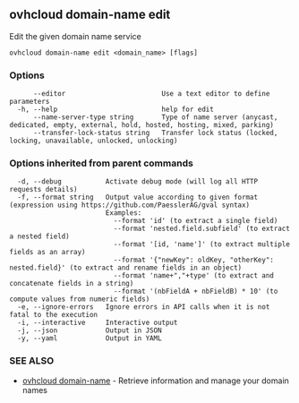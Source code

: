 ## ovhcloud domain-name edit

Edit the given domain name service

```
ovhcloud domain-name edit <domain_name> [flags]
```

### Options

```
      --editor                        Use a text editor to define parameters
  -h, --help                          help for edit
      --name-server-type string       Type of name server (anycast, dedicated, empty, external, hold, hosted, hosting, mixed, parking)
      --transfer-lock-status string   Transfer lock status (locked, locking, unavailable, unlocked, unlocking)
```

### Options inherited from parent commands

```
  -d, --debug           Activate debug mode (will log all HTTP requests details)
  -f, --format string   Output value according to given format (expression using https://github.com/PaesslerAG/gval syntax)
                        Examples:
                          --format 'id' (to extract a single field)
                          --format 'nested.field.subfield' (to extract a nested field)
                          --format '[id, 'name']' (to extract multiple fields as an array)
                          --format '{"newKey": oldKey, "otherKey": nested.field}' (to extract and rename fields in an object)
                          --format 'name+","+type' (to extract and concatenate fields in a string)
                          --format '(nbFieldA + nbFieldB) * 10' (to compute values from numeric fields)
  -e, --ignore-errors   Ignore errors in API calls when it is not fatal to the execution
  -i, --interactive     Interactive output
  -j, --json            Output in JSON
  -y, --yaml            Output in YAML
```

### SEE ALSO

* [ovhcloud domain-name](ovhcloud_domain-name.md)	 - Retrieve information and manage your domain names

